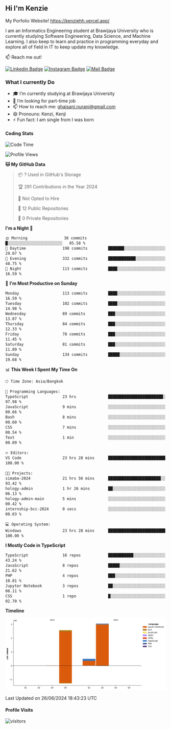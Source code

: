 ## Hi I'm Kenzie

My Porfolio Website!
https://kenziehh.vercel.app/

I am an Informatics Engineering student at Brawijaya University who is currently studying Software Engineering, Data Science, and Machine Learning. I also keep to learn and practice in programming everyday and explore all of field in IT to keep update my knowledge.

:mailbox: Reach me out!

[![Linkedin Badge](https://img.shields.io/badge/-Kenzie_Taqiyassar-0e76a8?style=flat&labelColor=0e76a8&logo=linkedin&logoColor=white)](https://www.linkedin.com/in/kenzie-taqiyassar-37458b1aa/) 
[![Instagram Badge](https://img.shields.io/badge/-@__kenziehh_-e84393?style=flat&labelColor=e84393&logo=instagram&logoColor=white)](https://www.instagram.com/_kenziehh/) 
[![Mail Badge](https://img.shields.io/badge/-ghaisani.nurani-c0392b?style=flat&labelColor=c0392b&logo=gmail&logoColor=white)](mailto:ghaisani.nurani@gmail.com)

### What I currently Do

- 🎓 I’m currently studying at Brawijaya University
- 💼 I’m looking for part-time job
- 📫 How to reach me: ghaisani.nurani@gmail.com
- 😄 Pronouns: Kenzi, Kenji
- ⚡ Fun fact: I am single from I was born

#### Coding Stats
<!--START_SECTION:waka-->
![Code Time](http://img.shields.io/badge/Code%20Time-442%20hrs%2056%20mins-blue)

![Profile Views](http://img.shields.io/badge/Profile%20Views-0-blue)

**🐱 My GitHub Data** 

> 📦 ? Used in GitHub's Storage 
 > 
> 🏆 291 Contributions in the Year 2024
 > 
> 🚫 Not Opted to Hire
 > 
> 📜 12 Public Repositories 
 > 
> 🔑 0 Private Repositories 
 > 
**I'm a Night 🦉** 

```text
🌞 Morning                38 commits          █░░░░░░░░░░░░░░░░░░░░░░░░   05.58 % 
🌆 Daytime                198 commits         ███████░░░░░░░░░░░░░░░░░░   29.07 % 
🌃 Evening                332 commits         ████████████░░░░░░░░░░░░░   48.75 % 
🌙 Night                  113 commits         ████░░░░░░░░░░░░░░░░░░░░░   16.59 % 
```
📅 **I'm Most Productive on Sunday** 

```text
Monday                   113 commits         ████░░░░░░░░░░░░░░░░░░░░░   16.59 % 
Tuesday                  102 commits         ████░░░░░░░░░░░░░░░░░░░░░   14.98 % 
Wednesday                89 commits          ███░░░░░░░░░░░░░░░░░░░░░░   13.07 % 
Thursday                 84 commits          ███░░░░░░░░░░░░░░░░░░░░░░   12.33 % 
Friday                   78 commits          ███░░░░░░░░░░░░░░░░░░░░░░   11.45 % 
Saturday                 81 commits          ███░░░░░░░░░░░░░░░░░░░░░░   11.89 % 
Sunday                   134 commits         █████░░░░░░░░░░░░░░░░░░░░   19.68 % 
```


📊 **This Week I Spent My Time On** 

```text
🕑︎ Time Zone: Asia/Bangkok

💬 Programming Languages: 
TypeScript               23 hrs              ████████████████████████░   97.98 % 
JavaScript               9 mins              ░░░░░░░░░░░░░░░░░░░░░░░░░   00.66 % 
Bash                     8 mins              ░░░░░░░░░░░░░░░░░░░░░░░░░   00.60 % 
CSS                      7 mins              ░░░░░░░░░░░░░░░░░░░░░░░░░   00.54 % 
Text                     1 min               ░░░░░░░░░░░░░░░░░░░░░░░░░   00.09 % 

🔥 Editors: 
VS Code                  23 hrs 28 mins      █████████████████████████   100.00 % 

🐱‍💻 Projects: 
simaba-2024              21 hrs 56 mins      ███████████████████████░░   93.42 % 
hology-admin             1 hr 26 mins        ██░░░░░░░░░░░░░░░░░░░░░░░   06.13 % 
hology-admin-main        5 mins              ░░░░░░░░░░░░░░░░░░░░░░░░░   00.42 % 
internship-bcc-2024      0 secs              ░░░░░░░░░░░░░░░░░░░░░░░░░   00.03 % 

💻 Operating System: 
Windows                  23 hrs 28 mins      █████████████████████████   100.00 % 
```

**I Mostly Code in TypeScript** 

```text
TypeScript               16 repos            ███████████░░░░░░░░░░░░░░   43.24 % 
JavaScript               8 repos             █████░░░░░░░░░░░░░░░░░░░░   21.62 % 
PHP                      4 repos             ███░░░░░░░░░░░░░░░░░░░░░░   10.81 % 
Jupyter Notebook         3 repos             ██░░░░░░░░░░░░░░░░░░░░░░░   08.11 % 
CSS                      1 repo              █░░░░░░░░░░░░░░░░░░░░░░░░   02.70 % 
```



**Timeline**

![Lines of Code chart](https://raw.githubusercontent.com/kenziehh/kenziehh/master/assets/bar_graph.png)


 Last Updated on 26/06/2024 18:43:23 UTC
<!--END_SECTION:waka-->


#### Profile Visits

![visitors](https://visitor-badge.glitch.me/badge?page_id=kenziehh.kenziehh)





